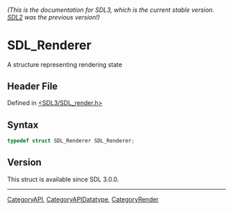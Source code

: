 ###### (This is the documentation for SDL3, which is the current stable version. [SDL2](https://wiki.libsdl.org/SDL2/) was the previous version!)
# SDL_Renderer

A structure representing rendering state

## Header File

Defined in [<SDL3/SDL_render.h>](https://github.com/libsdl-org/SDL/blob/main/include/SDL3/SDL_render.h)

## Syntax

```c
typedef struct SDL_Renderer SDL_Renderer;
```

## Version

This struct is available since SDL 3.0.0.

----
[CategoryAPI](CategoryAPI), [CategoryAPIDatatype](CategoryAPIDatatype), [CategoryRender](CategoryRender)

